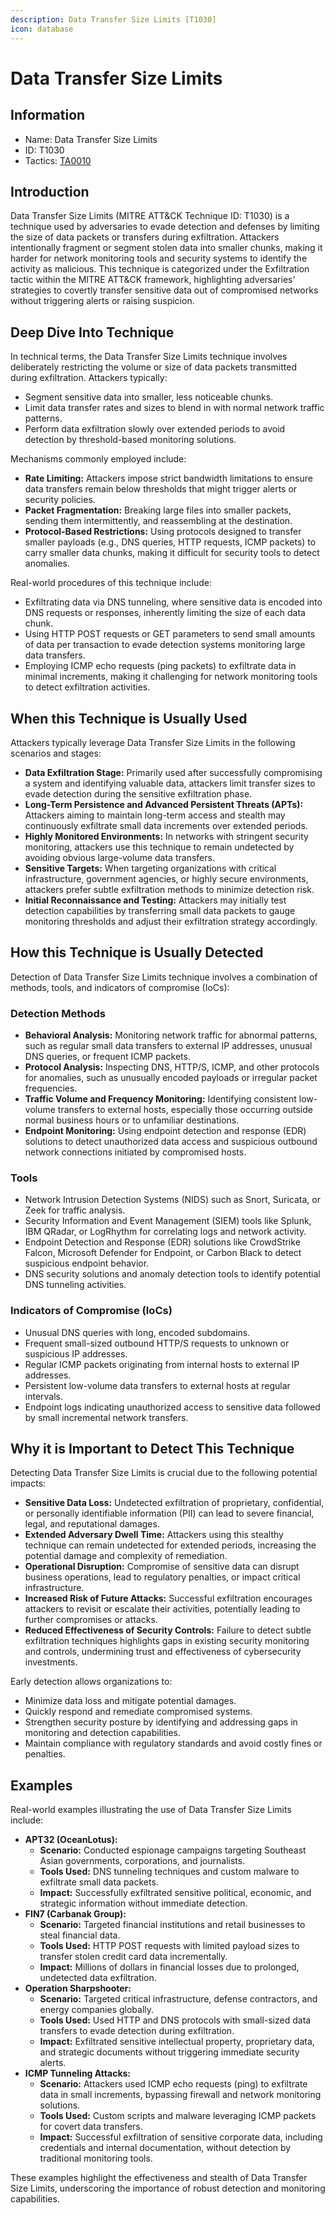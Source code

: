 ```yaml
---
description: Data Transfer Size Limits [T1030]
icon: database
---
```


# Data Transfer Size Limits

## Information

* Name: Data Transfer Size Limits
* ID: T1030
* Tactics: [TA0010](./)

## Introduction

Data Transfer Size Limits (MITRE ATT\&CK Technique ID: T1030) is a technique used by adversaries to evade detection and defenses by limiting the size of data packets or transfers during exfiltration. Attackers intentionally fragment or segment stolen data into smaller chunks, making it harder for network monitoring tools and security systems to identify the activity as malicious. This technique is categorized under the Exfiltration tactic within the MITRE ATT\&CK framework, highlighting adversaries' strategies to covertly transfer sensitive data out of compromised networks without triggering alerts or raising suspicion.

## Deep Dive Into Technique

In technical terms, the Data Transfer Size Limits technique involves deliberately restricting the volume or size of data packets transmitted during exfiltration. Attackers typically:

* Segment sensitive data into smaller, less noticeable chunks.
* Limit data transfer rates and sizes to blend in with normal network traffic patterns.
* Perform data exfiltration slowly over extended periods to avoid detection by threshold-based monitoring solutions.

Mechanisms commonly employed include:

* **Rate Limiting:** Attackers impose strict bandwidth limitations to ensure data transfers remain below thresholds that might trigger alerts or security policies.
* **Packet Fragmentation:** Breaking large files into smaller packets, sending them intermittently, and reassembling at the destination.
* **Protocol-Based Restrictions:** Using protocols designed to transfer smaller payloads (e.g., DNS queries, HTTP requests, ICMP packets) to carry smaller data chunks, making it difficult for security tools to detect anomalies.

Real-world procedures of this technique include:

* Exfiltrating data via DNS tunneling, where sensitive data is encoded into DNS requests or responses, inherently limiting the size of each data chunk.
* Using HTTP POST requests or GET parameters to send small amounts of data per transaction to evade detection systems monitoring large data transfers.
* Employing ICMP echo requests (ping packets) to exfiltrate data in minimal increments, making it challenging for network monitoring tools to detect exfiltration activities.

## When this Technique is Usually Used

Attackers typically leverage Data Transfer Size Limits in the following scenarios and stages:

* **Data Exfiltration Stage:** Primarily used after successfully compromising a system and identifying valuable data, attackers limit transfer sizes to evade detection during the sensitive exfiltration phase.
* **Long-Term Persistence and Advanced Persistent Threats (APTs):** Attackers aiming to maintain long-term access and stealth may continuously exfiltrate small data increments over extended periods.
* **Highly Monitored Environments:** In networks with stringent security monitoring, attackers use this technique to remain undetected by avoiding obvious large-volume data transfers.
* **Sensitive Targets:** When targeting organizations with critical infrastructure, government agencies, or highly secure environments, attackers prefer subtle exfiltration methods to minimize detection risk.
* **Initial Reconnaissance and Testing:** Attackers may initially test detection capabilities by transferring small data packets to gauge monitoring thresholds and adjust their exfiltration strategy accordingly.

## How this Technique is Usually Detected

Detection of Data Transfer Size Limits technique involves a combination of methods, tools, and indicators of compromise (IoCs):

### Detection Methods

* **Behavioral Analysis:** Monitoring network traffic for abnormal patterns, such as regular small data transfers to external IP addresses, unusual DNS queries, or frequent ICMP packets.
* **Protocol Analysis:** Inspecting DNS, HTTP/S, ICMP, and other protocols for anomalies, such as unusually encoded payloads or irregular packet frequencies.
* **Traffic Volume and Frequency Monitoring:** Identifying consistent low-volume transfers to external hosts, especially those occurring outside normal business hours or to unfamiliar destinations.
* **Endpoint Monitoring:** Using endpoint detection and response (EDR) solutions to detect unauthorized data access and suspicious outbound network connections initiated by compromised hosts.

### Tools

* Network Intrusion Detection Systems (NIDS) such as Snort, Suricata, or Zeek for traffic analysis.
* Security Information and Event Management (SIEM) tools like Splunk, IBM QRadar, or LogRhythm for correlating logs and network activity.
* Endpoint Detection and Response (EDR) solutions like CrowdStrike Falcon, Microsoft Defender for Endpoint, or Carbon Black to detect suspicious endpoint behavior.
* DNS security solutions and anomaly detection tools to identify potential DNS tunneling activities.

### Indicators of Compromise (IoCs)

* Unusual DNS queries with long, encoded subdomains.
* Frequent small-sized outbound HTTP/S requests to unknown or suspicious IP addresses.
* Regular ICMP packets originating from internal hosts to external IP addresses.
* Persistent low-volume data transfers to external hosts at regular intervals.
* Endpoint logs indicating unauthorized access to sensitive data followed by small incremental network transfers.

## Why it is Important to Detect This Technique

Detecting Data Transfer Size Limits is crucial due to the following potential impacts:

* **Sensitive Data Loss:** Undetected exfiltration of proprietary, confidential, or personally identifiable information (PII) can lead to severe financial, legal, and reputational damages.
* **Extended Adversary Dwell Time:** Attackers using this stealthy technique can remain undetected for extended periods, increasing the potential damage and complexity of remediation.
* **Operational Disruption:** Compromise of sensitive data can disrupt business operations, lead to regulatory penalties, or impact critical infrastructure.
* **Increased Risk of Future Attacks:** Successful exfiltration encourages attackers to revisit or escalate their activities, potentially leading to further compromises or attacks.
* **Reduced Effectiveness of Security Controls:** Failure to detect subtle exfiltration techniques highlights gaps in existing security monitoring and controls, undermining trust and effectiveness of cybersecurity investments.

Early detection allows organizations to:

* Minimize data loss and mitigate potential damages.
* Quickly respond and remediate compromised systems.
* Strengthen security posture by identifying and addressing gaps in monitoring and detection capabilities.
* Maintain compliance with regulatory standards and avoid costly fines or penalties.

## Examples

Real-world examples illustrating the use of Data Transfer Size Limits include:

* **APT32 (OceanLotus):**
  * **Scenario:** Conducted espionage campaigns targeting Southeast Asian governments, corporations, and journalists.
  * **Tools Used:** DNS tunneling techniques and custom malware to exfiltrate small data packets.
  * **Impact:** Successfully exfiltrated sensitive political, economic, and strategic information without immediate detection.
* **FIN7 (Carbanak Group):**
  * **Scenario:** Targeted financial institutions and retail businesses to steal financial data.
  * **Tools Used:** HTTP POST requests with limited payload sizes to transfer stolen credit card data incrementally.
  * **Impact:** Millions of dollars in financial losses due to prolonged, undetected data exfiltration.
* **Operation Sharpshooter:**
  * **Scenario:** Targeted critical infrastructure, defense contractors, and energy companies globally.
  * **Tools Used:** Used HTTP and DNS protocols with small-sized data transfers to evade detection during exfiltration.
  * **Impact:** Exfiltrated sensitive intellectual property, proprietary data, and strategic documents without triggering immediate security alerts.
* **ICMP Tunneling Attacks:**
  * **Scenario:** Attackers used ICMP echo requests (ping) to exfiltrate data in small increments, bypassing firewall and network monitoring solutions.
  * **Tools Used:** Custom scripts and malware leveraging ICMP packets for covert data transfers.
  * **Impact:** Successful exfiltration of sensitive corporate data, including credentials and internal documentation, without detection by traditional monitoring tools.

These examples highlight the effectiveness and stealth of Data Transfer Size Limits, underscoring the importance of robust detection and monitoring capabilities.
